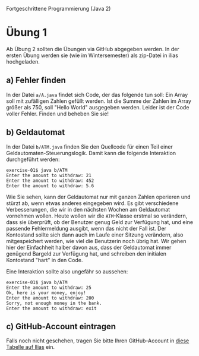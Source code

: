 Fortgeschrittene Programmierung (Java 2)

# Übung 1

Ab Übung 2 sollten die Übungen via GitHub abgegeben werden. In der ersten Übung werden sie (wie im Wintersemester) als zip-Datei in ilias hochgeladen.

## a) Fehler finden

In der Datei `a/A.java` findet sich Code, der das folgende tun soll: Ein Array soll mit zufälligen Zahlen gefüllt werden. Ist die Summe der Zahlen im Array größer als 750, soll "Hello World" ausgegeben werden. Leider ist der Code voller Fehler. Finden und beheben Sie sie!

## b) Geldautomat

In der Datei `b/ATM.java` finden Sie den Quellcode für einen Teil einer Geldautomaten-Steuerungslogik. Damit kann die folgende Interaktion durchgeführt werden:

```
exercise-01$ java b/ATM
Enter the amount to withdraw: 21
Enter the amount to withdraw: 452
Enter the amount to withdraw: 5.6
```

Wie Sie sehen, kann der Geldautomat nur mit ganzen Zahlen operieren und stürzt ab, wenn etwas anderes eingegeben wird. Es gibt verschiedene Verbesserungen, die wir in den nächsten Wochen am Geldautomat vornehmen wollen. Heute wollen wir die `ATM`-Klasse erstmal so verändern, dass sie überprüft, ob der Benutzer genug Geld zur Verfügung hat, und eine passende Fehlermeldung ausgibt, wenn das nicht der Fall ist. Der Kontostand sollte sich dann auch im Laufe einer Sitzung verändern, also mitgespeichert werden, wie viel die Benutzerin noch übrig hat. Wir gehen hier der Einfachheit halber davon aus, dass der Geldautomat immer genügend Bargeld zur Verfügung hat, und schreiben den initialen Kontostand "hart" in den Code.


Eine Interaktion sollte also ungefähr so aussehen:
```
exercise-01$ java b/ATM
Enter the amount to withdraw: 25
Ok, here is your money, enjoy!
Enter the amount to withdraw: 200
Sorry, not enough money in the bank.
Enter the amount to withdraw: exit
```


## c) GitHub-Account eintragen

Falls noch nicht geschehen, tragen Sie bitte Ihren GitHub-Account in [diese Tabelle auf Ilias](https://www.ilias.uni-koeln.de/ilias/goto_uk_dcl_5170746_3549.html) ein.
